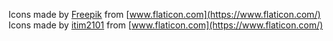 Icons made by [Freepik](https://www.flaticon.com/authors/freepik) from [www.flaticon.com](https://www.flaticon.com/) 
Icons made by [itim2101](https://www.flaticon.com/authors/itim2101) from [www.flaticon.com](https://www.flaticon.com/) 
